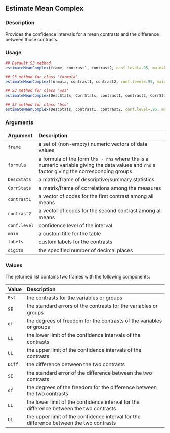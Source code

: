 ## Estimate Mean Complex

### Description

Provides the confidence intervals for a mean contrasts and the difference between those contrasts.

### Usage

```r
## Default S3 method
estimateMeanComplex(frame, contrast1, contrast2, conf.level=.95, main=NULL, digits=3)

## S3 method for class 'formula'
estimateMeanComplex(formula, contrast1, contrast2, conf.level=.95, main=NULL, digits=3)

## S3 method for class 'wss'
estimateMeanComplex(DescStats, CorrStats, contrast1, contrast2, CorrStats, conf.level=.95, main=NULL, digits=3)

## S3 method for class 'bss'
estimateMeanComplex(DescStats, contrast1, contrast2, conf.level=.95, main=NULL, digits=3)
```

### Arguments

Argument | Description
:-- | :--
```frame``` | a set of (non-empty) numeric vectors of data values
```formula``` | a formula of the form `lhs ~ rhs` where `lhs` is a numeric variable giving the data values and `rhs` a factor giving the corresponding groups
```DescStats``` | a matrix/frame of descriptive/summary statistics
```CorrStats``` | a matrix/frame of correlations among the measures
```contrast1``` | a vector of codes for the first contrast among all means
```contrast2``` | a vector of codes for the second contrast among all means
```conf.level``` | confidence level of the interval
```main``` | a custom title for the table
```labels``` | custom labels for the contrasts
```digits``` | the specified number of decimal places

### Values

The returned list contains two frames with the following components:  

Value | Description
:-- | :--
```Est``` | the contrasts for the variables or groups
```SE``` | the standard errors of the contrasts for the variables or groups
```df``` | the degrees of freedom for the contrasts of the variables or groups
```LL``` | the lower limit of the confidence intervals of the contrasts
```UL``` | the upper limit of the confidence intervals of the contrasts
```Diff``` | the difference between the two contrasts
```SE``` | the standard error of the difference between the two contrasts
```df``` | the degrees of the freedom for the difference between the two contrasts
```LL``` | the lower limit of the confidence interval for the difference between the two contrasts
```UL``` | the upper limit of the confidence interval for the difference between the two contrasts
